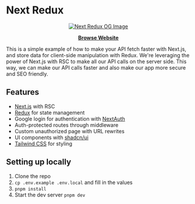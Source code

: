 # Next Redux

<p align="center">
  <a href="https://next-redux-ts.vercel.app/login" target="_blank" rel="noopener noreferrer">
    <img src="https://next-redux-ts.vercel.app/opengraph-image.png" alt="Next Redux OG Image">
  </a>
</p>

<p align="center">
  <a href="https://next-redux-ts.vercel.app/login" target="_blank" rel="noopener noreferrer">
    <strong>Browse Website</strong>
  </a>
</p>

This is a simple example of how to make your API fetch faster with Next.js, and store data for client-side manipulation with Redux. We're leveraging the power of Next.js with RSC to make all our API calls on the server side. This way, we can make our API calls faster and also make our app more secure and SEO friendly.

## Features

- [Next.js](https://nextjs.org/docs/app) with RSC
- [Redux](https://react-redux.js.org/) for state management
- Google login for authentication with [NextAuth](https://next-auth.js.org/)
- Auth-protected routes through middleware
- Custom unauthorized page with URL rewrites
- UI components with [shadcn/ui](https://ui.shadcn.com/)
- [Tailwind CSS](https://tailwindcss.com/) for styling

## Setting up locally

1. Clone the repo
1. `cp .env.example .env.local` and fill in the values
1. `pnpm install`
1. Start the dev server `pnpm dev`
